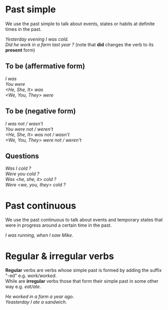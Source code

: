 # Past simple  
We use the past simple to talk about events, states or habits at definite times in the past.  

*Yesterday evening I was cold.*  
*Did he work in a farm last year ?* (note that **did** changes the verb to its **present** form)  

## To be (affermative form)  

*I was*  
*You were*  
*<He, She, It> was*  
*<We, You, They> were*  

## To be (negative form)  

*I was not / wasn't*  
*You were not / weren't*  
*<He, She, It> was not / wasn't*  
*<We, You, They> were not / weren't*  

## Questions  

*Was I cold ?*  
*Were you cold ?*  
*Was <he, she, it> cold ?*  
*Were <we, you, they> cold ?*  


# Past continuous  
We use the past continuous to talk about events and temporary states that were in progress around a certain time in the past.  

*I was running, when I saw Mike*.  


# Regular & irregular verbs  

**Regular** verbs are verbs whose simple past is formed by adding the suffix "-ed" e.g. *work/worked*.  
While are **irregular** verbs those that form their simple past in some other way e.g. *eat/ate*.  

*He worked in a farm a year ago.*  
*Yeasterday I ate a sandwich.*  


